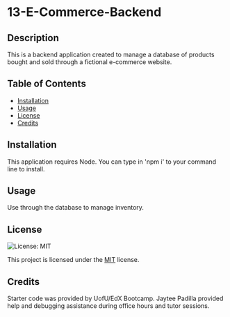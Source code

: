# 13-E-Commerce-Backend
  
  ## Description
  This is a backend application created to manage a database of products bought and sold through a fictional e-commerce website.

  ## Table of Contents
  * [Installation](#installation)
  * [Usage](#usage)
  * [License](#license)
  * [Credits](#credits)

  
  ## Installation
  This application requires Node. You can type in 'npm i' to your command line to install.

  ## Usage
  Use through the database to manage inventory.

  
  ## License
  ![License: MIT](https://img.shields.io/badge/License-MIT-yellow.svg)

  This project is licensed under the [MIT](https://opensource.org/licenses/MIT) license.


  ## Credits
  Starter code was provided by UofU/EdX Bootcamp. Jaytee Padilla provided help and debugging assistance during office hours and tutor sessions.

